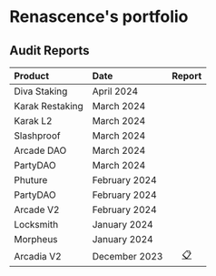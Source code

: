 # Renascence's portfolio

## Audit Reports

| Product         | Date          |                               Report                                |
| :-------------- | :------------ | :-----------------------------------------------------------------: |
| Diva Staking    | April 2024    |                                                                     |
| Karak Restaking | March 2024    |                                                                     |
| Karak L2        | March 2024    |                                                                     |
| Slashproof      | March 2024    |                                                                     |
| Arcade DAO      | March 2024    |                                                                     |
| PartyDAO        | March 2024    |                                                                     |
| Phuture         | February 2024 |                                                                     |
| PartyDAO        | February 2024 |                                                                     |
| Arcade V2       | February 2024 |                                                                     |
| Locksmith       | January 2024  |                                                                     |
| Morpheus        | January 2024  |                                                                     |
| Arcadia V2      | December 2023 | [📋](./reports/Arcadia%20V2%20-%20Renascence%20Audit%20Report.pdf) |